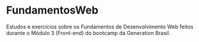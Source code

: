 # FundamentosWeb
Estudos e exercícios sobre os Fundamentos de Desenvolvimento Web feitos durante o Módulo 3 (Front-end) do bootcamp da Generation Brasil.
